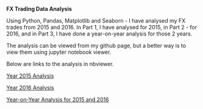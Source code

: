 <b> FX Trading Data Analysis </b>

Using Python, Pandas, Matplotlib and Seaborn - I have analysed my FX trades from 2015 and 2016. In Part 1, I have analysed for 2015, in Part 2 - for 2016, and in Part 3, I have done a year-on-year analysis for those 2 years.

The analysis can be viewed from my github page, but a better way is to view them using jupyter notebook viewer.

Below are links to the analysis in nbviewer.

[Year 2015 Analysis](http://nbviewer.jupyter.org/github/zayedshah/FX-Trading-Data-Analysis/blob/master/Part%201_2015.ipynb)

[Year 2016 Analysis](http://nbviewer.jupyter.org/github/zayedshah/FX-Trading-Data-Analysis/blob/master/Part%202_2016.ipynb)

[Year-on-Year Analysis for 2015 and 2016](http://nbviewer.jupyter.org/github/zayedshah/FX-Trading-Data-Analysis/blob/master/Part%203_2015_2016.ipynb)
